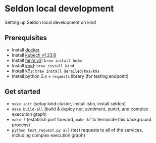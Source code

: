 # Seldon local development
Setting up Seldon local development on kind

## Prerequisites
- Install [docker](https://docs.docker.com/engine/install/)
- Install [kubectl v1.23.6](https://kubernetes.io/docs/tasks/tools/install-kubectl/#install-kubectl)
- Install [helm v3](https://helm.sh/): `brew install helm`
- Install [kind](https://kind.sigs.k8s.io/): `brew install kind`
- Install [k9s](https://k9scli.io/): `brew install derailed/k9s/k9s`
- Install python 3.x + `requests` library (for testing endpoint)

## Get started
- `make init` (setup kind cluster, install istio, install seldon)
- `make build-all` (build & deploy ner, sentiment, punct, and complex execution graph)
- `make f` (establish port forward, `make kf` to terminate this background process)
- `python test_request.py all` (test requests to all of the services, including complex execution graph) 
